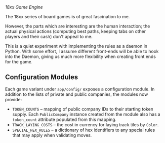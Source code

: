 *18xx Game Engine*

The 18xx series of board games is of great fascination to me.  

However, the parts which are interesting are the human interaction; 
the actual physical actions (computing best paths, keeping tabs on other players and their cash) don't appeal to me.

This is a quiet experiment with implementing the rules as a daemon in Python. 
With some effort, I assume different front-ends will be able to hook into the Daemon, giving us much more flexibility
when creating front ends for the game.

## Configuration Modules

Each game variant under `app/config/` exposes a configuration module. In
addition to the lists of private and public companies, the modules now provide:

* `TOKEN_COUNTS` – mapping of public company IDs to their starting token supply.
  Each `PublicCompany` instance created from the module also has a
  `token_count` attribute populated from this mapping.
* `TRACK_LAYING_COSTS` – the cost in currency for laying track tiles by
  `Color`.
* `SPECIAL_HEX_RULES` – a dictionary of hex identifiers to any special rules
  that may apply when validating moves.
